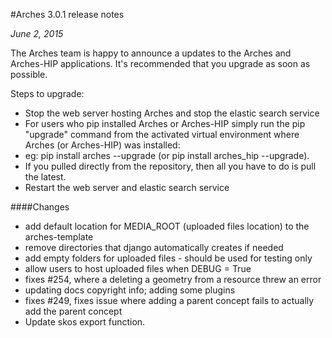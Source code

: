 #Arches 3.0.1 release notes

*June 2, 2015*

The Arches team is happy to announce a updates to the Arches and Arches-HIP applications.   It's recommended that you upgrade as soon as possible.

Steps to upgrade:

* Stop the web server hosting Arches and stop the elastic search service
* For users who pip installed Arches or Arches-HIP simply run the pip "upgrade" command from the activated virtual environment where Arches (or Arches-HIP) was installed:
* eg: pip install arches --upgrade (or pip install arches_hip --upgrade).  
* If you pulled directly from the repository, then all you have to do is pull the latest.
* Restart the web server and elastic search service

####Changes

* add default location for MEDIA_ROOT (uploaded files location) to the arches-template
* remove directories that django automatically creates if needed
* add empty folders for uploaded files - should be used for testing only
* allow users to host uploaded files when DEBUG = True
* fixes #254, where a deleting a geometry from a resource threw an error
* updating docs copyright info; adding some plugins
* fixes #249, fixes issue where adding a parent concept fails to actually add the parent concept
* Update skos export function.